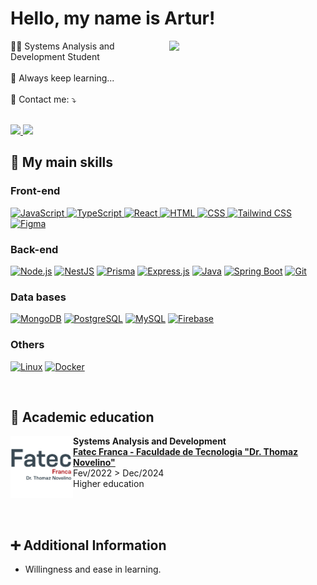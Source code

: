# Hello, my name is Artur!

<div>
  <img src="https://raw.githubusercontent.com/MicaelliMedeiros/micaellimedeiros/master/image/computer-illustration.png" min-width="250px" max-width="250px" width="250px" align="right">

  <div align="left">
  👨‍🎓 Systems Analysis and Development Student <br /><br />
  💬 Always keep learning... <br /><br />
  💌 Contact me: ⤵️ <br /><br />

  <p>
  <a href="mailto:arturxdking@gmail.com" alt="Gmail">
  <img src="https://img.shields.io/badge/-Gmail-FF0000?style=flat-square&labelColor=FF0000&logo=gmail&logoColor=white&link=mailto:arturxdking@gmail.com" />
  </a>

<a href="https://www.linkedin.com/in/arturvsilva1/" alt="LinkedIn">
  <img src="https://img.shields.io/badge/-Linkedin-0e76a8?style=flat-square&logo=Linkedin&logoColor=white&link=https://www.linkedin.com/in/vin%C3%ADcius-gabriel-9b02091b5/" />
</a>
  </p>
  </div>
</div>

## 🚀 My main skills

### Front-end

<div>
  <a href="https://skillicons.dev" title="JavaScript">
    <img src="https://skillicons.dev/icons?i=js" alt="JavaScript" style="cursor: pointer;" />
  </a>
  <style>
    img[alt="JavaScript"]:hover::after { content: "JavaScript"; font-weight: bold; }
  </style>

  <a href="https://skillicons.dev" title="TypeScript">
    <img src="https://skillicons.dev/icons?i=ts" alt="TypeScript" style="cursor: pointer;" />
  </a>
  <style>
    img[alt="TypeScript"]:hover::after { content: "TypeScript"; font-weight: bold; }
  </style>

  <a href="https://skillicons.dev" title="React">
    <img src="https://skillicons.dev/icons?i=react" alt="React" style="cursor: pointer;" />
  </a>
  <style>
    img[alt="React"]:hover::after { content: "React"; font-weight: bold; }
  </style>

  <a href="https://skillicons.dev" title="HTML">
    <img src="https://skillicons.dev/icons?i=html" alt="HTML" style="cursor: pointer;" />
  </a>
  <style>
    img[alt="HTML"]:hover::after { content: "HTML"; font-weight: bold; }
  </style>

  <a href="https://skillicons.dev" title="CSS">
    <img src="https://skillicons.dev/icons?i=css" alt="CSS" style="cursor: pointer;" />
  </a>
  <style>
    img[alt="CSS"]:hover::after { content: "CSS"; font-weight: bold; }
  </style>

  <a href="https://skillicons.dev" title="Tailwind CSS">
    <img src="https://skillicons.dev/icons?i=tailwind" alt="Tailwind CSS" style="cursor: pointer;" />
  </a>
  <style>
    img[alt="Tailwind CSS"]:hover::after { content: "Tailwind CSS"; font-weight: bold; }
  </style>

  <a href="https://skillicons.dev" title="Figma">
    <img src="https://skillicons.dev/icons?i=figma" alt="Figma" style="cursor: pointer;" />
  </a>
  <style>
    img[alt="Figma"]:hover::after { content: "Figma"; font-weight: bold; }
  </style>
</div>

### Back-end

[![Node.js](https://skillicons.dev/icons?i=nodejs "Node.js")](https://skillicons.dev)
[![NestJS](https://skillicons.dev/icons?i=nestjs "NestJS")](https://skillicons.dev)
[![Prisma](https://skillicons.dev/icons?i=prisma "Prisma")](https://skillicons.dev)
[![Express.js](https://skillicons.dev/icons?i=express "Express.js")](https://skillicons.dev)
[![Java](https://skillicons.dev/icons?i=java "Java")](https://skillicons.dev)
[![Spring Boot](https://skillicons.dev/icons?i=spring "Spring Boot")](https://skillicons.dev)
[![Git](https://skillicons.dev/icons?i=git "Git")](https://skillicons.dev)

### Data bases

[![MongoDB](https://skillicons.dev/icons?i=mongo "MongoDB")](https://skillicons.dev)
[![PostgreSQL](https://skillicons.dev/icons?i=postgres "PostgreSQL")](https://skillicons.dev)
[![MySQL](https://skillicons.dev/icons?i=mysql "MySQL")](https://skillicons.dev)
[![Firebase](https://skillicons.dev/icons?i=firebase "Firebase")](https://skillicons.dev)

### Others

[![Linux](https://skillicons.dev/icons?i=linux "Linux")](https://skillicons.dev)
[![Docker](https://skillicons.dev/icons?i=docker "Docker")](https://skillicons.dev)

<br />


## <b>📘 Academic education </b>

<div>

  [<img align="left" width="100px" alt="FATEC" src="./fatec.png"/>](https://site.fatecfranca.edu.br)

  <p align="right">

  **Systems Analysis and Development** <br />
  [**Fatec Franca - Faculdade de Tecnologia "Dr. Thomaz Novelino"​**](https://site.fatecfranca.edu.br) <br />
  Fev/2022 > Dec/2024 <br />
  Higher education
  </p>
</div>

<br/><br />

## ➕ Additional Information

* Willingness and ease in learning.

